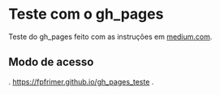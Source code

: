 # Teste com o gh_pages
Teste do gh_pages feito com as instruções em [medium.com](https://medium.com/trainingcenter/subindo-seu-projeto-front-github-pages-1b61e2e1c447).

## Modo de acesso
. https://fpfrimer.github.io/gh_pages_teste
. 